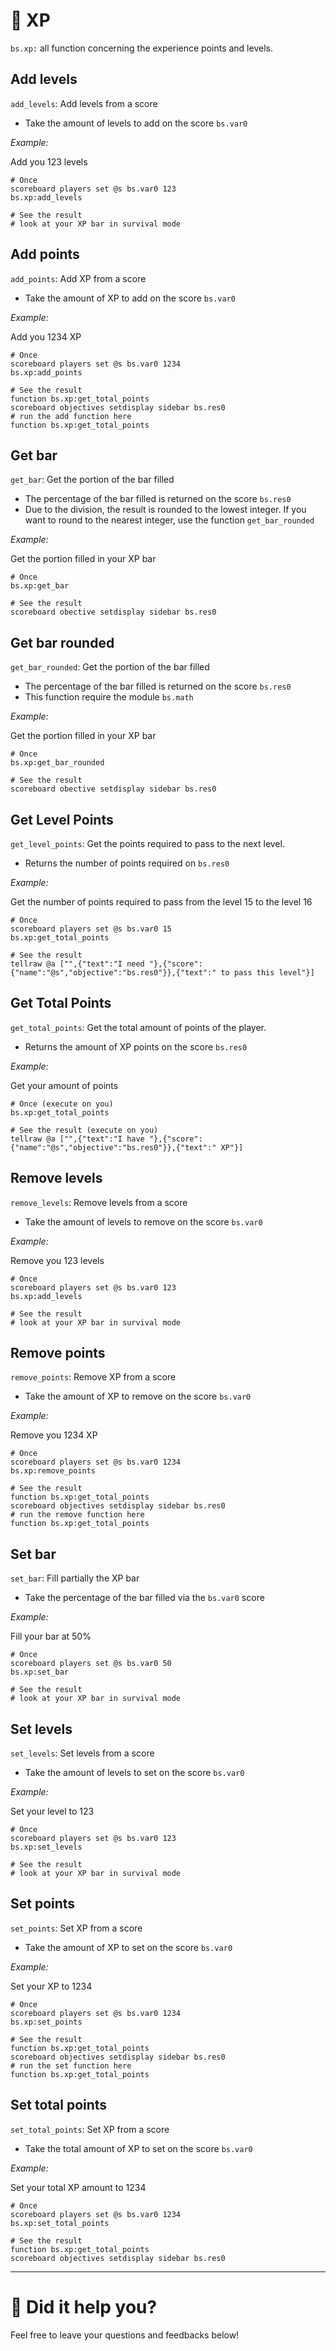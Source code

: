 # 🏅 XP

`bs.xp:` all function concerning the experience points and levels.

## Add levels

`add_levels`: Add levels from a score

- Take the amount of levels to add on the score `bs.var0`

*Example:*

Add you 123 levels

```
# Once
scoreboard players set @s bs.var0 123
bs.xp:add_levels

# See the result
# look at your XP bar in survival mode
```

## Add points

`add_points`: Add XP from a score

- Take the amount of XP to add on the score `bs.var0`

*Example:*

Add you 1234 XP

```
# Once
scoreboard players set @s bs.var0 1234
bs.xp:add_points

# See the result
function bs.xp:get_total_points
scoreboard objectives setdisplay sidebar bs.res0
# run the add function here
function bs.xp:get_total_points
```

## Get bar

`get_bar`: Get the portion of the bar filled

- The percentage of the bar filled is returned on the score `bs.res0`
- Due to the division, the result is rounded to the lowest integer. If you want to round to the nearest integer, use the function `get_bar_rounded`

*Example:*

Get the portion filled in your XP bar

```
# Once
bs.xp:get_bar

# See the result
scoreboard obective setdisplay sidebar bs.res0
```

## Get bar rounded

`get_bar_rounded`: Get the portion of the bar filled

- The percentage of the bar filled is returned on the score `bs.res0`
- This function require the module `bs.math`

*Example:*

Get the portion filled in your XP bar

```
# Once
bs.xp:get_bar_rounded

# See the result
scoreboard obective setdisplay sidebar bs.res0
```

## Get Level Points

`get_level_points`: Get the points required to pass to the next level.

- Returns the number of points required on `bs.res0`

*Example:*

Get the number of points required to pass from the level 15 to the level 16

```
# Once
scoreboard players set @s bs.var0 15
bs.xp:get_total_points

# See the result
tellraw @a ["",{"text":"I need "},{"score":{"name":"@s","objective":"bs.res0"}},{"text":" to pass this level"}]
```

## Get Total Points

`get_total_points`: Get the total amount of points of the player.

-  Returns the amount of XP points on the score `bs.res0`

*Example:*

Get your amount of points

```
# Once (execute on you)
bs.xp:get_total_points

# See the result (execute on you)
tellraw @a ["",{"text":"I have "},{"score":{"name":"@s","objective":"bs.res0"}},{"text":" XP"}]
```

## Remove levels

`remove_levels`: Remove levels from a score

-  Take the amount of levels to remove on the score `bs.var0`

*Example:*

Remove you 123 levels

```
# Once
scoreboard players set @s bs.var0 123
bs.xp:add_levels

# See the result
# look at your XP bar in survival mode
```

## Remove points

`remove_points`: Remove XP from a score

-  Take the amount of XP to remove on the score `bs.var0`

*Example:*

Remove you 1234 XP

```
# Once
scoreboard players set @s bs.var0 1234
bs.xp:remove_points

# See the result
function bs.xp:get_total_points
scoreboard objectives setdisplay sidebar bs.res0
# run the remove function here
function bs.xp:get_total_points
```

## Set bar

`set_bar`: Fill partially the XP bar

-  Take the percentage of the bar filled via the `bs.var0` score

*Example:*

Fill your bar at 50%

```
# Once
scoreboard players set @s bs.var0 50
bs.xp:set_bar

# See the result
# look at your XP bar in survival mode
```

## Set levels

`set_levels`: Set levels from a score

- Take the amount of levels to set on the score `bs.var0`

*Example:*

Set your level to 123

```
# Once
scoreboard players set @s bs.var0 123
bs.xp:set_levels

# See the result
# look at your XP bar in survival mode
```

## Set points

`set_points`: Set XP from a score

- Take the amount of XP to set on the score `bs.var0`

*Example:*

Set your XP to 1234

```
# Once
scoreboard players set @s bs.var0 1234
bs.xp:set_points

# See the result
function bs.xp:get_total_points
scoreboard objectives setdisplay sidebar bs.res0
# run the set function here
function bs.xp:get_total_points
```

## Set total points

`set_total_points`: Set XP from a score

-  Take the total amount of XP to set on the score `bs.var0`

*Example:*

Set your total XP amount to 1234

```
# Once
scoreboard players set @s bs.var0 1234
bs.xp:set_total_points

# See the result
function bs.xp:get_total_points
scoreboard objectives setdisplay sidebar bs.res0
```

---

# 💬 Did it help you?

Feel free to leave your questions and feedbacks below!

<script src="https://giscus.app/client.js"
        data-repo="Gunivers/Glibs"
        data-repo-id="R_kgDOHQjqYg"
        data-category="Documentation"
        data-category-id="DIC_kwDOHQjqYs4CUQpy"
        data-mapping="title"
        data-strict="0"
        data-reactions-enabled="1"
        data-emit-metadata="0"
        data-input-position="bottom"
        data-theme="light"
        data-lang="fr"
        data-loading="lazy"
        crossorigin="anonymous"
        async>
</script>